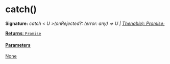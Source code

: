 # catch()





**Signature:** _catch < U >(onRejected?: (error: any) => U | [Thenable](../../web-apis/interface/thenable.md)<U>): [Promise](../../web-apis/class/promise.md)<U>;_

**Returns**: [`Promise`](../../web-apis/class/promise.md)<U>





#### Parameters
None


